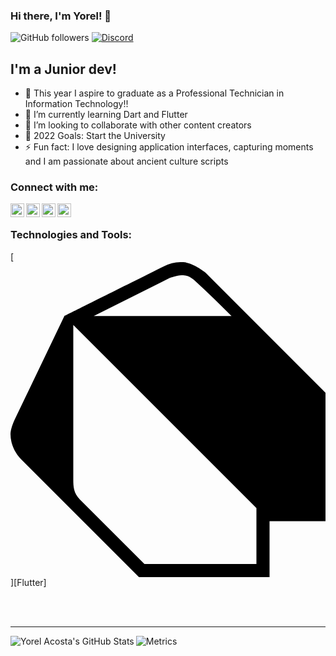### Hi there, I'm Yorel! 👋

![GitHub followers](https://img.shields.io/github/followers/yorelacostab?label=FOLLOW%20%40YORELACOSTAB&logo=Github&style=for-the-badge)
[![Discord](https://img.shields.io/discord/796222813399941190?label=DISCORD%20CHAT%20%40OVERDATA&logo=Discord&style=for-the-badge)][discord]
## I'm a Junior dev!

- 🔭 This year I aspire to graduate as a Professional Technician in Information Technology!!
- 🌱 I’m currently learning Dart and Flutter
- 👯 I’m looking to collaborate with other content creators
- 🥅 2022 Goals: Start the University
- ⚡ Fun fact: I love designing application interfaces, capturing moments and I am passionate about ancient culture scripts


### Connect with me:

[<img align="left" alt="Yorel Acosta | Dribbble"  width="22px" src="https://simpleicons.org/icons/dribbble.svg"   />][dribbble]
[<img align="left" alt="Yorel Acosta | Instagram" width="22px" src="https://simpleicons.org/icons/instagram.svg"  />][instagram]
[<img align="left" alt="Yorel Acosta | Discord"   width="22px" src="https://simpleicons.org/icons/discord.svg"    />][discord]
[<img align="left" alt="Yorel Acosta | Linkedin"  width="22px" src="https://simpleicons.org/icons/linkedin.svg"   />][linkedin]

<br />

### Technologies and Tools:

[<svg role="img" viewBox="0 0 24 24" xmlns="http://www.w3.org/2000/svg"><title>Dart</title><path d="M4.105 4.105S9.158 1.58 11.684.316a3.079 3.079 0 0 1 1.481-.315c.766.047 1.677.788 1.677.788L24 9.948v9.789h-4.263V24H9.789l-9-9C.303 14.5 0 13.795 0 13.105c0-.319.18-.818.316-1.105l3.789-7.895zm.679.679v11.787c.002.543.021 1.024.498 1.508L10.204 23h8.533v-4.263L4.784 4.784zm12.055-.678c-.899-.896-1.809-1.78-2.74-2.643-.302-.267-.567-.468-1.07-.462-.37.014-.87.195-.87.195L6.341 4.105l10.498.001z"/></svg>][Flutter]


<br />
<br />

---
<img align="left" alt="Yorel Acosta's GitHub Stats" src="https://github-readme-stats.yorelacostab.vercel.app/api?username=yorelacostab&show_icons=true&hide_border=true" />

[dribbble]:  https://dribbble.com/Yorel_Acosta
[instagram]: https://www.instagram.com/yorel_acosta/
[discord]:   https://discord.gg/Sz4uQYQd
[linkedin]:  https://www.linkedin.com/in/yorel-acosta-3b2630185/
[website]:   https://example.com
[github]:    https://github.com/YorelAcostaB
[devto]:     https://dev.to/yorelacostab
![Metrics](https://metrics.lecoq.io/YorelAcostaB?template=classic&isocalendar=1&languages=1&stargazers=1&base=header%2C%20activity%2C%20community%2C%20repositories%2C%20metadata&base.indepth=false&base.hireable=false&isocalendar=false&isocalendar.duration=half-year&languages=false&languages.ignored=flutter%2C%20java%2C%20dart%2C%20js%2C%20next%2C%20node&languages.skipped=asd1%2C%20asd3&languages.limit=6&languages.threshold=100%25&languages.other=true&languages.colors=github&languages.sections=most-used&languages.indepth=false&languages.analysis.timeout=15&languages.categories=markup%2C%20programming&languages.recent.categories=markup%2C%20programming&languages.recent.load=300&languages.recent.days=14&stargazers=false&stargazers.charts=true&stargazers.charts.type=chartist&stargazers.worldmap=false&stargazers.worldmap.sample=6&config.timezone=America%2FMontevideo)
